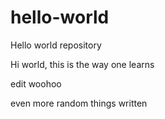 # hello-world
Hello world repository

Hi world, this is the way one learns

edit woohoo

even more random things written

